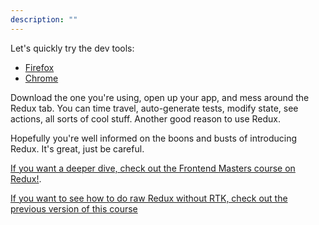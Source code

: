 ```yaml
---
description: ""
---
```


Let's quickly try the dev tools:

- [Firefox][fox]
- [Chrome][chrome]

Download the one you're using, open up your app, and mess around the Redux tab. You can time travel, auto-generate tests, modify state, see actions, all sorts of cool stuff. Another good reason to use Redux.

Hopefully you're well informed on the boons and busts of introducing Redux. It's great, just be careful.

[If you want a deeper dive, check out the Frontend Masters course on Redux!][fem].

[If you want to see how to do raw Redux without RTK, check out the previous version of this course][ir4]

[fox]: https://addons.mozilla.org/en-US/firefox/addon/reduxdevtools/
[chrome]: https://chrome.google.com/webstore/detail/redux-devtools/lmhkpmbekcpmknklioeibfkpmmfibljd?hl=en
[fem]: https://frontendmasters.com/courses/redux-fundamentals/
[ir4]: https://frontendmasters.com/courses/intermediate-react-v4/redux/
